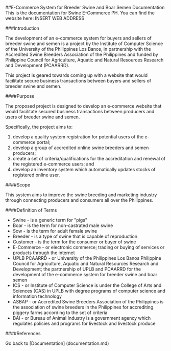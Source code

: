 ##E-Commerce System for Breeder Swine and Boar Semen Documentation
This is the documentation for Swine E-Commerce PH. You can find the website here: INSERT WEB ADDRESS

###Introduction

The development of an e-commerce system for buyers and sellers of breeder swine and semen is a project by the Institute of Computer Science of the University of the Philippines Los Banos, in partnership with the Accredited Swine Breeders Association of the Philippines and funded by Philippine Council for Agriculture, Aquatic and Natural Resources Research and Development (PCAARRD).

This project is geared towards coming up with a website that would facilitate secure business transactions between buyers and sellers of breeder swine and semen.

####Purpose

The proposed project is designed to develop an e-commerce website that would facilitate secured business transactions between producers and users of breeder swine and semen.

Specifically, the project aims to:

1. develop a quality system registration for potential users of the e-commerce portal;
2. develop a group of accredited online swine breeders and semen producers;
3. create a set of criteria/qualifications for the accreditation and renewal of the registered e-commerce users; and
4. develop an inventory system which automatically updates stocks of registered online user.

####Scope

This system aims to improve the swine breeding and marketing industry through connecting producers and consumers all over the Philippines.

####Definition of Terms

* Swine - is a generic term for "pigs"
* Boar - is the term for non-castrated male swine
* Sow - is the term for adult female swine
* Breeder - is a type of swine that is capable of reproduction
* Customer - is the term for the consumer or buyer of swine
* E-Commerce - or electronic commerce; trading or buying of services or products through the internet
* UPLB PCAARRD - or University of the Philippines Los Banos Philippine Council for Agriculture, Aquatic and Natural Resources Research
and Development; the partnership of UPLB and PCAARRD for the development of the e-commerce system for breeder swine and boar semen
* ICS - or Institute of Computer Science is under the College of Arts and Sciences (CAS) in UPLB with degree programs of computer science and information technology
* ASBAP - or Accredited Swine Breeders Association of the Philippines is the association of swine breeders in the Philippines for accrediting piggery farms according to the set of criteria
* BAI - or Bureau of Animal Industry is a government agency which regulates policies and programs for livestock and livestock produce

####References



Go back to [Documentation] (documentation.md)

